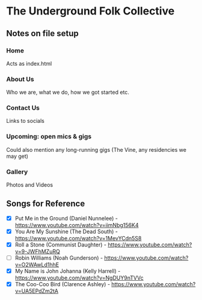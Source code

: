 # The Underground Folk Collective

## Notes on file setup

### Home
Acts as index.html

### About Us
Who we are, what we do, how we got started etc.

### Contact Us
Links to socials

### Upcoming: open mics & gigs
Could also mention any long-running gigs (The Vine, any residencies we may get)

### Gallery
Photos and Videos

## Songs for Reference
 - [x] Put Me in the Ground (Daniel Nunnelee) - https://www.youtube.com/watch?v=iimNbg156K4
 - [x] You Are My Sunshine (The Dead South) - https://www.youtube.com/watch?v=1MevYCdn5S8
 - [x] Roll a Stone (Communist Daughter) - https://www.youtube.com/watch?v=9-JWFhMZuRQ
 - [ ] Robin Williams (Noah Gunderson) - https://www.youtube.com/watch?v=O2WAwLd1hhE
 - [x] My Name is John Johanna (Kelly Harrell) - https://www.youtube.com/watch?v=NgDUY9nTVVc
 - [x] The Coo-Coo Bird (Clarence Ashley) - https://www.youtube.com/watch?v=UA5EPdZm2tA